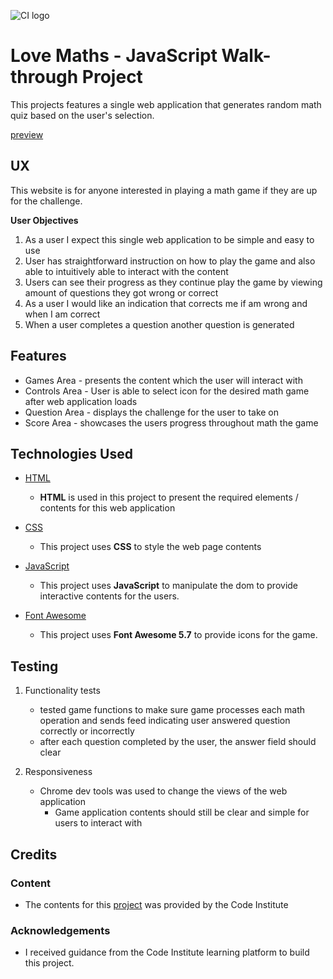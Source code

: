 ![CI logo](https://codeinstitute.s3.amazonaws.com/fullstack/ci_logo_small.png)

# Love Maths - JavaScript Walk-through Project

This projects features a single web application that generates random math quiz based on the user's selection.

[preview](https://kmadjei.github.io/LoveMaths-JS-WalkthrouhProject/)


 
## UX

This website is for anyone interested in playing a math game if they are up for the challenge.

**User Objectives**
1. As a user I expect this single web application  to be simple and easy to use
2. User has straightforward instruction on how to play the game and also able to intuitively able to interact with the content
3. Users can see their progress as they continue play the game by viewing amount of questions they got wrong or correct
4. As a user I would like an indication that corrects me if am wrong and when I am correct
5. When a user completes a question another question is generated 

## Features

- Games Area - presents the content which the user will interact with 
- Controls Area - User is able to select icon for the desired math game after web application loads
- Question Area - displays the challenge for the user to take on
- Score Area - showcases the users progress throughout math the game

## Technologies Used

- [HTML](https://www.w3schools.com/html/default.asp)
    - **HTML** is used in this project to present the required elements / contents for this web application

- [CSS](https://www.w3schools.com/css/default.asp)
    - This project uses **CSS** to style the web page contents

- [JavaScript](https://www.w3schools.com/js/default.asp)
    - This project uses **JavaScript** to manipulate the dom to provide interactive contents for the users.

- [Font Awesome](https://fontawesome.com/)
    - This project uses **Font Awesome 5.7** to provide icons for the game.    

## Testing

1. Functionality tests
    - tested game functions to make sure game processes each math operation and sends feed indicating user answered question correctly or incorrectly
    - after each question completed by the user, the answer field should clear

2. Responsiveness 
    - Chrome dev tools was used to change the views of the web application
        - Game application contents should still be clear and simple for users to interact with


## Credits

### Content

- The contents for this [project](https://github.com/Code-Institute-Solutions/JS-Essentials-Project/tree/master/13-Tidying%20Up) was provided by the Code Institute

### Acknowledgements

- I received guidance from the Code Institute learning platform to build this project.